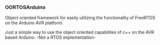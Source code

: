 ### OORTOSArduino
Object oriented framework for easily utilizing the functionality of FreeRTOS on the Arduino AVR platform.

Just a simple way to use the object oriented capabilites of c++ on the AVR based Arduino.
-Not a RTOS implementation-
